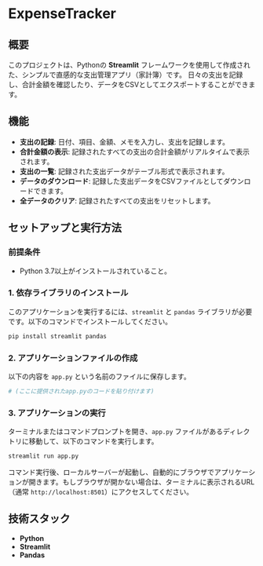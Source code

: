 
# ExpenseTracker 

## 概要

このプロジェクトは、Pythonの **Streamlit** フレームワークを使用して作成された、シンプルで直感的な支出管理アプリ（家計簿）です。
日々の支出を記録し、合計金額を確認したり、データをCSVとしてエクスポートすることができます。

## 機能

-   **支出の記録**: 日付、項目、金額、メモを入力し、支出を記録します。
-   **合計金額の表示**: 記録されたすべての支出の合計金額がリアルタイムで表示されます。
-   **支出の一覧**: 記録された支出データがテーブル形式で表示されます。
-   **データのダウンロード**: 記録した支出データをCSVファイルとしてダウンロードできます。
-   **全データのクリア**: 記録されたすべての支出をリセットします。

## セットアップと実行方法

### 前提条件

-   Python 3.7以上がインストールされていること。

### 1. 依存ライブラリのインストール

このアプリケーションを実行するには、`streamlit` と `pandas` ライブラリが必要です。以下のコマンドでインストールしてください。

```bash
pip install streamlit pandas
````

### 2\. アプリケーションファイルの作成

以下の内容を `app.py` という名前のファイルに保存します。

```python
# (ここに提供されたapp.pyのコードを貼り付けます)
```

### 3\. アプリケーションの実行

ターミナルまたはコマンドプロンプトを開き、`app.py` ファイルがあるディレクトリに移動して、以下のコマンドを実行します。

```bash
streamlit run app.py
```

コマンド実行後、ローカルサーバーが起動し、自動的にブラウザでアプリケーションが開きます。もしブラウザが開かない場合は、ターミナルに表示されるURL（通常 `http://localhost:8501`）にアクセスしてください。

## 技術スタック

  - **Python**
  - **Streamlit**
  - **Pandas**

